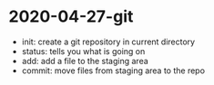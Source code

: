 # 2020-04-27-git

- init: create a git repository in  current directory
- status: tells you what is going on
- add: add a file to the staging area
- commit: move files from staging area to the repo
